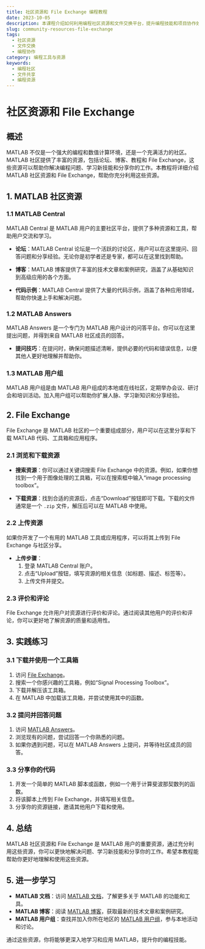 ```yaml
---
title: 社区资源和 File Exchange 编程教程
date: 2023-10-05
description: 本课程介绍如何利用编程社区资源和文件交换平台，提升编程技能和项目协作效率。
slug: community-resources-file-exchange
tags:
  - 社区资源
  - 文件交换
  - 编程协作
category: 编程工具与资源
keywords:
  - 编程社区
  - 文件共享
  - 编程资源
---
```


# 社区资源和 File Exchange

## 概述

MATLAB 不仅是一个强大的编程和数值计算环境，还是一个充满活力的社区。MATLAB 社区提供了丰富的资源，包括论坛、博客、教程和 File Exchange，这些资源可以帮助你解决编程问题、学习新技能和分享你的工作。本教程将详细介绍 MATLAB 社区资源和 File Exchange，帮助你充分利用这些资源。

## 1. MATLAB 社区资源

### 1.1 MATLAB Central

MATLAB Central 是 MATLAB 用户的主要社区平台，提供了多种资源和工具，帮助用户交流和学习。

- **论坛**：MATLAB Central 论坛是一个活跃的讨论区，用户可以在这里提问、回答问题和分享经验。无论你是初学者还是专家，都可以在这里找到帮助。
  
- **博客**：MATLAB 博客提供了丰富的技术文章和案例研究，涵盖了从基础知识到高级应用的各个方面。

- **代码示例**：MATLAB Central 提供了大量的代码示例，涵盖了各种应用领域，帮助你快速上手和解决问题。

### 1.2 MATLAB Answers

MATLAB Answers 是一个专门为 MATLAB 用户设计的问答平台。你可以在这里提出问题，并得到来自 MATLAB 社区成员的回答。

- **提问技巧**：在提问时，确保问题描述清晰，提供必要的代码和错误信息，以便其他人更好地理解并帮助你。

### 1.3 MATLAB 用户组

MATLAB 用户组是由 MATLAB 用户组成的本地或在线社区，定期举办会议、研讨会和培训活动。加入用户组可以帮助你扩展人脉、学习新知识和分享经验。

## 2. File Exchange

File Exchange 是 MATLAB 社区的一个重要组成部分，用户可以在这里分享和下载 MATLAB 代码、工具箱和应用程序。

### 2.1 浏览和下载资源

- **搜索资源**：你可以通过关键词搜索 File Exchange 中的资源。例如，如果你想找到一个用于图像处理的工具箱，可以在搜索框中输入“image processing toolbox”。

- **下载资源**：找到合适的资源后，点击“Download”按钮即可下载。下载的文件通常是一个 `.zip` 文件，解压后可以在 MATLAB 中使用。

### 2.2 上传资源

如果你开发了一个有用的 MATLAB 工具或应用程序，可以将其上传到 File Exchange 与社区分享。

- **上传步骤**：
  1. 登录 MATLAB Central 账户。
  2. 点击“Upload”按钮，填写资源的相关信息（如标题、描述、标签等）。
  3. 上传文件并提交。

### 2.3 评价和评论

File Exchange 允许用户对资源进行评价和评论。通过阅读其他用户的评价和评论，你可以更好地了解资源的质量和适用性。

## 3. 实践练习

### 3.1 下载并使用一个工具箱

1. 访问 [File Exchange](https://www.mathworks.com/matlabcentral/fileexchange/)。
2. 搜索一个你感兴趣的工具箱，例如“Signal Processing Toolbox”。
3. 下载并解压该工具箱。
4. 在 MATLAB 中加载该工具箱，并尝试使用其中的函数。

### 3.2 提问并回答问题

1. 访问 [MATLAB Answers](https://www.mathworks.com/matlabcentral/answers/)。
2. 浏览现有的问题，尝试回答一个你熟悉的问题。
3. 如果你遇到问题，可以在 MATLAB Answers 上提问，并等待社区成员的回答。

### 3.3 分享你的代码

1. 开发一个简单的 MATLAB 脚本或函数，例如一个用于计算斐波那契数列的函数。
2. 将该脚本上传到 File Exchange，并填写相关信息。
3. 分享你的资源链接，邀请其他用户下载和使用。

## 4. 总结

MATLAB 社区资源和 File Exchange 是 MATLAB 用户的重要资源，通过充分利用这些资源，你可以更快地解决问题、学习新技能和分享你的工作。希望本教程能帮助你更好地理解和使用这些资源。

## 5. 进一步学习

- **MATLAB 文档**：访问 [MATLAB 文档](https://www.mathworks.com/help/matlab/)，了解更多关于 MATLAB 的功能和工具。
- **MATLAB 博客**：阅读 [MATLAB 博客](https://blogs.mathworks.com/)，获取最新的技术文章和案例研究。
- **MATLAB 用户组**：查找并加入你所在地区的 [MATLAB 用户组](https://www.mathworks.com/matlabcentral/communitygroup/matlab-user-groups)，参与本地活动和讨论。

通过这些资源，你将能够更深入地学习和应用 MATLAB，提升你的编程技能。